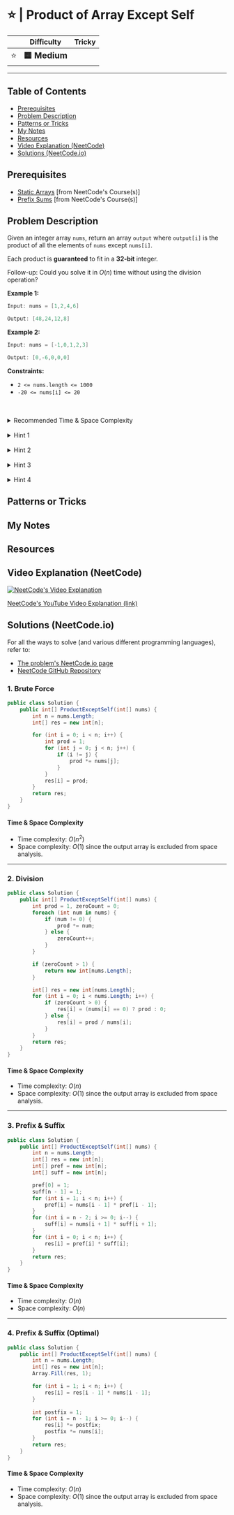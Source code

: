 # ⭐ | Product of Array Except Self

|   | Difficulty | Tricky |
|---|------------|--------|
| <big>⭐<big> | <big>**🟨 Medium**</big> | <big></big> |


---

## Table of Contents

- [Prerequisites](#prerequisites)
- [Problem Description](#problem-description)
- [Patterns or Tricks](#patterns-or-tricks)
- [My Notes](#my-notes)
- [Resources](#resources)
- [Video Explanation (NeetCode)](#video-explanation-neetcode)
- [Solutions (NeetCode.io)](#solutions-neetcodeio)
    


## Prerequisites
- [Static Arrays](https://neetcode.io/courses/dsa-for-beginners/2) [from NeetCode's Course(s)]
- [Prefix Sums](https://neetcode.io/courses/advanced-algorithms/4) [from NeetCode's Course(s)]


## Problem Description
Given an integer array `nums`, return an array `output` where `output[i]` is the product of all the elements of `nums` except `nums[i]`.

Each product is **guaranteed** to fit in a **32-bit** integer.   

Follow-up: Could you solve it in $O(n)$ time without using the division operation?

**Example 1:**

```java
Input: nums = [1,2,4,6]

Output: [48,24,12,8]
```

**Example 2:**

```java
Input: nums = [-1,0,1,2,3]

Output: [0,-6,0,0,0]
```

**Constraints:**
* `2 <= nums.length <= 1000`
* `-20 <= nums[i] <= 20`

<br>
<br>
<details class="hint-accordion">  
    <summary>Recommended Time & Space Complexity</summary>
    <p>
    You should aim for a solution as good or better than <code>O(n)</code> time and <code>O(n)</code> space, where <code>n</code> is the size of the input array.
    </p>
</details>

<br>
<details class="hint-accordion">  
    <summary>Hint 1</summary>
    <p>
    A brute-force solution would be to iterate through the array with index <code>i</code> and compute the product of the array except for that index element. This would be an <code>O(n^2)</code> solution. Can you think of a better way?
    </p>
</details>

<br>
<details class="hint-accordion">  
    <summary>Hint 2</summary>
    <p>
    Is there a way to avoid the repeated work? Maybe we can store the results of the repeated work in an array.
    </p>
</details>

<br>
<details class="hint-accordion">  
    <summary>Hint 3</summary>
    <p>
    We can use the prefix and suffix technique. First, we iterate from left to right and store the prefix products for each index in a prefix array, excluding the current index's number. Then, we iterate from right to left and store the suffix products for each index in a suffix array, also excluding the current index's number. Can you figure out the solution from here? 
    </p>
</details>

<br>
<details class="hint-accordion">  
    <summary>Hint 4</summary>
    <p>
    We can use the stored prefix and suffix products to compute the result array by iterating through the array and simply multiplying the prefix and suffix products at each index.
    </p>
</details>

## Patterns or Tricks
<!-- This section is for any patterns or tricks noticed/spotted when solving the question which we can use as an indication of using the same approach(es) used here when facing another problems somewhat like this. -->

## My Notes


## Resources


## Video Explanation (NeetCode)
[![NeetCode's Video Explanation](https://img.youtube.com/vi/bNvIQI2wAjk/0.jpg)](https://www.youtube.com/watch?v=bNvIQI2wAjk)

[NeetCode's YouTube Video Explanation (link)](https://www.youtube.com/watch?v=bNvIQI2wAjk)


## Solutions (NeetCode.io)
For all the ways to solve (and various different programming languages), refer to:
- [The problem's NeetCode.io page](https://neetcode.io/problems/products-of-array-discluding-self)
- [NeetCode GitHub Repository](https://github.com/neetcode-gh/leetcode)

### 1. Brute Force






```csharp
public class Solution {
    public int[] ProductExceptSelf(int[] nums) {
        int n = nums.Length;
        int[] res = new int[n];

        for (int i = 0; i < n; i++) {
            int prod = 1;
            for (int j = 0; j < n; j++) {
                if (i != j) {
                    prod *= nums[j];
                }
            }
            res[i] = prod;
        }
        return res;
    }
}
```




#### Time & Space Complexity

* Time complexity: $O(n ^ 2)$
* Space complexity: $O(1)$ since the output array is excluded from space analysis.
---

### 2. Division






```csharp
public class Solution {
    public int[] ProductExceptSelf(int[] nums) {
        int prod = 1, zeroCount = 0;
        foreach (int num in nums) {
            if (num != 0) {
                prod *= num;
            } else {
                zeroCount++;
            }
        }

        if (zeroCount > 1) {
            return new int[nums.Length]; 
        }

        int[] res = new int[nums.Length];
        for (int i = 0; i < nums.Length; i++) {
            if (zeroCount > 0) {
                res[i] = (nums[i] == 0) ? prod : 0;
            } else {
                res[i] = prod / nums[i];
            }
        }
        return res;
    }
}
```




#### Time & Space Complexity

* Time complexity: $O(n)$
* Space complexity: $O(1)$ since the output array is excluded from space analysis.

---

### 3. Prefix & Suffix 






```csharp
public class Solution {
    public int[] ProductExceptSelf(int[] nums) {
        int n = nums.Length;
        int[] res = new int[n];
        int[] pref = new int[n];
        int[] suff = new int[n];

        pref[0] = 1;
        suff[n - 1] = 1;
        for (int i = 1; i < n; i++) {
            pref[i] = nums[i - 1] * pref[i - 1];
        }
        for (int i = n - 2; i >= 0; i--) {
            suff[i] = nums[i + 1] * suff[i + 1];
        }
        for (int i = 0; i < n; i++) {
            res[i] = pref[i] * suff[i];
        }
        return res;
    }
}
```




#### Time & Space Complexity

* Time complexity: $O(n)$
* Space complexity: $O(n)$

---

### 4. Prefix & Suffix (Optimal) 






```csharp
public class Solution {
    public int[] ProductExceptSelf(int[] nums) {
        int n = nums.Length;
        int[] res = new int[n];
        Array.Fill(res, 1);

        for (int i = 1; i < n; i++) {
            res[i] = res[i - 1] * nums[i - 1];
        }
        
        int postfix = 1;
        for (int i = n - 1; i >= 0; i--) {
            res[i] *= postfix;
            postfix *= nums[i];
        }
        return res;
    }
}
```




#### Time & Space Complexity

* Time complexity: $O(n)$
* Space complexity: $O(1)$ since the output array is excluded from space analysis.
